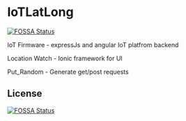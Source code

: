 # IoTLatLong
[![FOSSA Status](https://app.fossa.com/api/projects/git%2Bgithub.com%2Fyogeshc%2FIoTLatLong.svg?type=shield)](https://app.fossa.com/projects/git%2Bgithub.com%2Fyogeshc%2FIoTLatLong?ref=badge_shield)


IoT Firmware - expressJs and angular IoT platfrom backend

Location Watch - Ionic framework for UI

Put_Random - Generate get/post requests


## License
[![FOSSA Status](https://app.fossa.com/api/projects/git%2Bgithub.com%2Fyogeshc%2FIoTLatLong.svg?type=large)](https://app.fossa.com/projects/git%2Bgithub.com%2Fyogeshc%2FIoTLatLong?ref=badge_large)